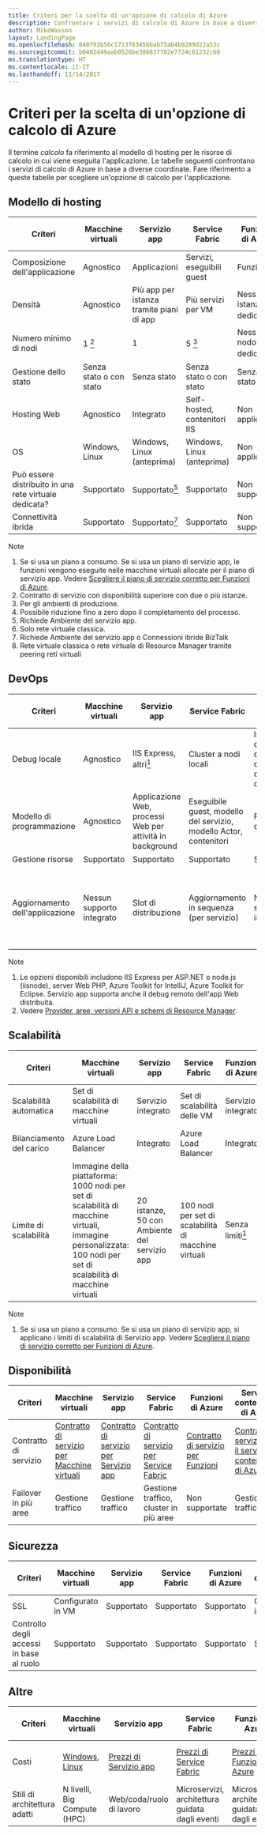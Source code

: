 ```yaml
---
title: Criteri per la scelta di un'opzione di calcolo di Azure
description: Confrontare i servizi di calcolo di Azure in base a diverse coordinate.
author: MikeWasson
layout: LandingPage
ms.openlocfilehash: 640793b56c1713f63456bab75ab4b9289d22a53c
ms.sourcegitcommit: b0482d49aab0526be386837702e7724c61232c60
ms.translationtype: HT
ms.contentlocale: it-IT
ms.lasthandoff: 11/14/2017
---
```

# <a name="criteria-for-choosing-an-azure-compute-option"></a>Criteri per la scelta di un'opzione di calcolo di Azure

Il termine *calcolo* fa riferimento al modello di hosting per le risorse di calcolo in cui viene eseguita l'applicazione. Le tabelle seguenti confrontano i servizi di calcolo di Azure in base a diverse coordinate. Fare riferimento a queste tabelle per scegliere un'opzione di calcolo per l'applicazione.

## <a name="hosting-model"></a>Modello di hosting

| Criteri | Macchine virtuali | Servizio app | Service Fabric | Funzioni di Azure | Servizio contenitore di Azure | Servizi cloud | Azure Batch |
|----------|-----------------|-------------|----------------|-----------------|-------------------------|----------------|-------------|
| Composizione dell'applicazione | Agnostico | Applicazioni | Servizi, eseguibili guest | Funzioni | Contenitori | Ruoli | Scheduled jobs  |
| Densità | Agnostico | Più app per istanza tramite piani di app | Più servizi per VM | Nessuna istanza dedicata<a href="#note1"><sup>1</sup></a> | Più contenitori per VM | Un'istanza del ruolo per VM | Più app per VM |
| Numero minimo di nodi | 1 <a href="#note2"><sup>2</sup></a>  | 1 | 5 <a href="#note3"><sup>3</sup></a> | Nessun nodo dedicato<a href="#note1"><sup>1</sup></a> | 3 | 2 | 1 <a href="#note4"><sup>4</sup></a> |
| Gestione dello stato | Senza stato o con stato | Senza stato | Senza stato o con stato | Senza stato | Senza stato o con stato | Senza stato | Senza stato |
| Hosting Web | Agnostico | Integrato | Self-hosted, contenitori IIS | Non applicabile | Agnostico | Integrato (IIS) | No |
| OS | Windows, Linux | Windows, Linux (anteprima)  | Windows, Linux (anteprima) | Non applicabile | Windows, Linux | Windows | Windows, Linux |
| Può essere distribuito in una rete virtuale dedicata? | Supportato | Supportato<a href="#note5"><sup>5</sup></a> | Supportato | Non supportate | Supportato | Supportato<a href="#note6"><sup>6</sup></a> | Supportato |
| Connettività ibrida | Supportato | Supportato<a href="#note1"><sup>7</sup></a>  | Supportato | Non supportato | Supportato | Supportato<a href="#note8"><sup>8</sup></a> | Supportato |

Note

1. <span id="note1">Se si usa un piano a consumo. Se si usa un piano di servizio app, le funzioni vengono eseguite nelle macchine virtuali allocate per il piano di servizio app. Vedere [Scegliere il piano di servizio corretto per Funzioni di Azure][function-plans].</a>
2. <span id="note2">Contratto di servizio con disponibilità superiore con due o più istanze.</a>
3. <span id="note3">Per gli ambienti di produzione.</a>
4. <span id="note4">Possibile riduzione fino a zero dopo il completamento del processo.</a>
5. <span id="note5">Richiede Ambiente del servizio app.</a>
6. <span id="note6">Solo rete virtuale classica.</a>
7. <span id="note7">Richiede Ambiente del servizio app o Connessioni ibride BizTalk</a>
8. <span id="note8">Rete virtuale classica o rete virtuale di Resource Manager tramite peering reti virtuali</a>

## <a name="devops"></a>DevOps

| Criteri | Macchine virtuali | Servizio app | Service Fabric | Funzioni di Azure | Servizio contenitore di Azure | Servizi cloud | Azure Batch |
|----------|-----------------|-------------|----------------|-----------------|-------------------------|----------------|-------------|
| Debug locale | Agnostico | IIS Express, altri<a href="#note1b"><sup>1</sup></a> | Cluster a nodi locali | Interfaccia della riga di comando di Funzioni di Azure | Runtime del contenitore locale | Emulatore locale | Non supportate |
| Modello di programmazione | Agnostico | Applicazione Web, processi Web per attività in background | Eseguibile guest, modello del servizio, modello Actor, contenitori | Funzioni con trigger | Agnostico | Ruolo Web, ruolo di lavoro | Applicazione della riga di comando |
| Gestione risorse | Supportato | Supportato | Supportato | Supportato | Supportato | Limitato<a href="#note2b"><sup>2</sup></a> | Supportato |  
| Aggiornamento dell'applicazione | Nessun supporto integrato | Slot di distribuzione | Aggiornamento in sequenza (per servizio) | Nessun supporto integrato | Dipende dall'agente di orchestrazione. La maggior parte supporta gli aggiornamenti in sequenza | Scambio di indirizzi VIP o aggiornamento in sequenza | Non applicabile |

Note

1. <span id="note1b">Le opzioni disponibili includono IIS Express per ASP.NET o node.js (iisnode), server Web PHP, Azure Toolkit for IntelliJ, Azure Toolkit for Eclipse. Servizio app supporta anche il debug remoto dell'app Web distribuita.</a>
2. <span id="note2b">Vedere [Provider, aree, versioni API e schemi di Resource Manager][resource-manager-supported-services]. 


## <a name="scalability"></a>Scalabilità

| Criteri | Macchine virtuali | Servizio app | Service Fabric | Funzioni di Azure | Servizio contenitore di Azure | Servizi cloud | Azure Batch |
|----------|-----------------|-------------|----------------|-----------------|-------------------------|----------------|-------------|
| Scalabilità automatica | Set di scalabilità di macchine virtuali | Servizio integrato | Set di scalabilità delle VM | Servizio integrato | Non supportate | Servizio integrato | N/D |
| Bilanciamento del carico | Azure Load Balancer | Integrato | Azure Load Balancer | Integrato | Azure Load Balancer | Integrato | Azure Load Balancer |
| Limite di scalabilità | Immagine della piattaforma: 1000 nodi per set di scalabilità di macchine virtuali, immagine personalizzata: 100 nodi per set di scalabilità di macchine virtuali | 20 istanze, 50 con Ambiente del servizio app | 100 nodi per set di scalabilità di macchine virtuali | Senza limiti<a href="#note1c"><sup>1</sup></a> | 100 | Nessun limite definito, massimo 200 consigliati | Limite di 20 core per impostazione predefinita. Contattare il servizio clienti per aumentare il limite. |

Note

1. <span id="note1c">Se si usa un piano a consumo. Se si usa un piano di servizio app, si applicano i limiti di scalabilità di Servizio app. Vedere [Scegliere il piano di servizio corretto per Funzioni di Azure][function-plans].</a>

## <a name="availability"></a>Disponibilità

| Criteri | Macchine virtuali | Servizio app | Service Fabric | Funzioni di Azure | Servizio contenitore di Azure | Servizi cloud | Azure Batch |
|----------|-----------------|-------------|----------------|-----------------|-------------------------|----------------|-------------|
| Contratto di servizio | [Contratto di servizio per Macchine virtuali][sla-vm] | [Contratto di servizio per Servizio app][sla-app-service] | [Contratto di servizio per Service Fabric][sla-sf] | [Contratto di servizio per Funzioni][sla-functions] | [Contratto di servizio per il servizio contenitore di Azure][sla-acs] | [Contratto di servizio per Servizi cloud][sla-cloud-service] | [Contratto di servizio per Azure Batch][sla-batch] |
| Failover in più aree | Gestione traffico | Gestione traffico | Gestione traffico, cluster in più aree | Non supportate  | Gestione traffico | Gestione traffico | Non supportato |

## <a name="security"></a>Sicurezza

| Criteri | Macchine virtuali | Servizio app | Service Fabric | Funzioni di Azure | Servizio contenitore di Azure | Servizi cloud | Azure Batch |
|----------|-----------------|-------------|----------------|-----------------|-------------------------|----------------|-------------|
| SSL | Configurato in VM | Supportato | Supportato  | Supportato | Configurato in VM | Supportato | Supportato |
| Controllo degli accessi in base al ruolo | Supportato | Supportato | Supportato | Supportato | Supportato | Non supportate | Supportato |

## <a name="other"></a>Altre

| Criteri | Macchine virtuali | Servizio app | Service Fabric | Funzioni di Azure | Servizio contenitore di Azure | Servizi cloud | Azure Batch |
|----------|-----------------|-------------|----------------|-----------------|-------------------------|----------------|-------------|
| Costi | [Windows][cost-windows-vm], [Linux][cost-linux-vm] | [Prezzi di Servizio app][cost-app-service] | [Prezzi di Service Fabric][cost-service-fabric] | [Prezzi di Funzioni di Azure][cost-functions] | [Prezzi del servizio contenitore di Azure][cost-acs] | [Prezzi di Servizi cloud][cost-cloud-services] | [Prezzi di Azure Batch][cost-batch]
| Stili di architettura adatti | N livelli, Big Compute (HPC) | Web/coda/ruolo di lavoro | Microservizi, architettura guidata dagli eventi | Microservizi, architettura guidata dagli eventi | Microservizi, architettura guidata dagli eventi | Web/coda/ruolo di lavoro | Big Compute |

[cost-linux-vm]: https://azure.microsoft.com/pricing/details/virtual-machines/linux/
[cost-windows-vm]: https://azure.microsoft.com/pricing/details/virtual-machines/windows/
[cost-app-service]: https://azure.microsoft.com/pricing/details/app-service/
[cost-service-fabric]: https://azure.microsoft.com/pricing/details/service-fabric/
[cost-functions]: https://azure.microsoft.com/pricing/details/functions/
[cost-acs]: https://azure.microsoft.com/pricing/details/container-service/
[cost-cloud-services]: https://azure.microsoft.com/pricing/details/cloud-services/
[cost-batch]: https://azure.microsoft.com/pricing/details/batch/

[function-plans]: /azure/azure-functions/functions-scale
[sla-acs]: https://azure.microsoft.com/support/legal/sla/container-service/
[sla-app-service]: https://azure.microsoft.com/support/legal/sla/app-service/
[sla-batch]: https://azure.microsoft.com/support/legal/sla/batch/
[sla-cloud-service]: https://azure.microsoft.com/support/legal/sla/cloud-services/
[sla-functions]: https://azure.microsoft.com/support/legal/sla/functions/
[sla-sf]: https://azure.microsoft.com/support/legal/sla/service-fabric/
[sla-vm]: https://azure.microsoft.com/support/legal/sla/virtual-machines/

[resource-manager-supported-services]: /azure/azure-resource-manager/resource-manager-supported-services